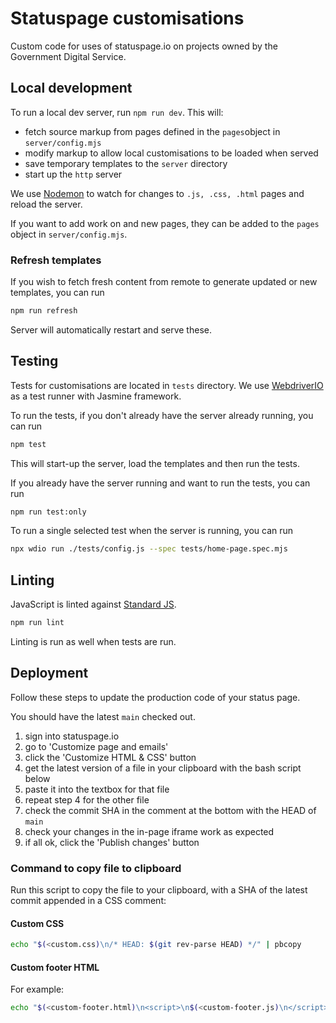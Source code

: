 # Statuspage customisations

Custom code for uses of statuspage.io on projects owned by the Government Digital Service.

## Local development

To run a local dev server, run `npm run dev`.
This will:
- fetch source markup from pages defined in the `pages`object in `server/config.mjs`
- modify markup to allow local customisations to be loaded when served
- save temporary templates to the `server` directory
- start up the `http` server

We use [Nodemon](https://nodemon.io/) to watch for changes to `.js, .css, .html` pages and reload the server.

If you want to add work on and new pages, they can be added to the `pages` object in `server/config.mjs`.

### Refresh templates

If you wish to fetch fresh content from remote to generate updated or new templates, you can run 

```bash
npm run refresh
```
Server will automatically restart and serve these.


## Testing

Tests for customisations are located in `tests` directory. We use [WebdriverIO](https://webdriver.io/) as a test runner with Jasmine framework.

To run the tests, if you don't already have the server already running, you can run

```bash
npm test
```
This will start-up the server, load the templates and then run the tests.

If you already have the server running and want to run the tests, you can run

```bash
npm run test:only
```

To run a single selected test when the server is running, you can run

```bash
npx wdio run ./tests/config.js --spec tests/home-page.spec.mjs
```

## Linting

JavaScript is linted against [Standard JS](https://standardjs.com).

```bash
npm run lint
```

Linting is run as well when tests are run.

## Deployment

Follow these steps to update the production code of your status page.

You should have the latest `main` checked out.

1. sign into statuspage.io
2. go to 'Customize page and emails'
3. click the 'Customize HTML & CSS' button
4. get the latest version of a file in your clipboard with the bash script below
5. paste it into the textbox for that file
6. repeat step 4 for the other file
7. check the commit SHA in the comment at the bottom with the HEAD of `main`
8. check your changes in the in-page iframe work as expected
9. if all ok, click the 'Publish changes' button

### Command to copy file to clipboard

Run this script to copy the file to your clipboard, with a SHA of the latest commit appended in a
CSS comment:

#### Custom CSS

```bash
echo "$(<custom.css)\n/* HEAD: $(git rev-parse HEAD) */" | pbcopy
```

#### Custom footer HTML

For example:

```bash
echo "$(<custom-footer.html)\n<script>\n$(<custom-footer.js)\n</script>\n<\!-- HEAD: $(git rev-parse HEAD) -->" | pbcopy
```

